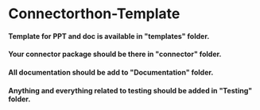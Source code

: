 # Connectorthon-Template
#### Template for PPT and doc is available in "templates" folder.
#### Your connector package should be there in "connector" folder.
#### All documentation should be add to "Documentation" folder.
#### Anything and everything related to testing should be added in "Testing" folder.
